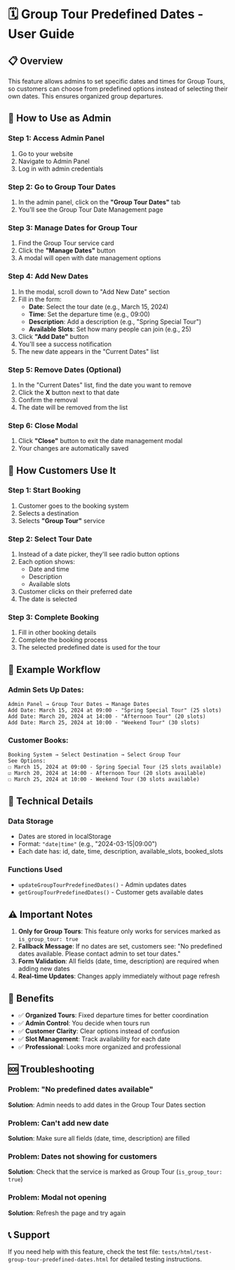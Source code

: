 # 🗓️ Group Tour Predefined Dates - User Guide

## 📋 Overview
This feature allows admins to set specific dates and times for Group Tours, so customers can choose from predefined options instead of selecting their own dates. This ensures organized group departures.

## 🎯 How to Use as Admin

### Step 1: Access Admin Panel
1. Go to your website
2. Navigate to Admin Panel
3. Log in with admin credentials

### Step 2: Go to Group Tour Dates
1. In the admin panel, click on the **"Group Tour Dates"** tab
2. You'll see the Group Tour Date Management page

### Step 3: Manage Dates for Group Tour
1. Find the Group Tour service card
2. Click the **"Manage Dates"** button
3. A modal will open with date management options

### Step 4: Add New Dates
1. In the modal, scroll down to "Add New Date" section
2. Fill in the form:
   - **Date**: Select the tour date (e.g., March 15, 2024)
   - **Time**: Set the departure time (e.g., 09:00)
   - **Description**: Add a description (e.g., "Spring Special Tour")
   - **Available Slots**: Set how many people can join (e.g., 25)
3. Click **"Add Date"** button
4. You'll see a success notification
5. The new date appears in the "Current Dates" list

### Step 5: Remove Dates (Optional)
1. In the "Current Dates" list, find the date you want to remove
2. Click the **X** button next to that date
3. Confirm the removal
4. The date will be removed from the list

### Step 6: Close Modal
1. Click **"Close"** button to exit the date management modal
2. Your changes are automatically saved

## 🎯 How Customers Use It

### Step 1: Start Booking
1. Customer goes to the booking system
2. Selects a destination
3. Selects **"Group Tour"** service

### Step 2: Select Tour Date
1. Instead of a date picker, they'll see radio button options
2. Each option shows:
   - Date and time
   - Description
   - Available slots
3. Customer clicks on their preferred date
4. The date is selected

### Step 3: Complete Booking
1. Fill in other booking details
2. Complete the booking process
3. The selected predefined date is used for the tour

## 📱 Example Workflow

### Admin Sets Up Dates:
```
Admin Panel → Group Tour Dates → Manage Dates
Add Date: March 15, 2024 at 09:00 - "Spring Special Tour" (25 slots)
Add Date: March 20, 2024 at 14:00 - "Afternoon Tour" (20 slots)
Add Date: March 25, 2024 at 10:00 - "Weekend Tour" (30 slots)
```

### Customer Books:
```
Booking System → Select Destination → Select Group Tour
See Options:
☐ March 15, 2024 at 09:00 - Spring Special Tour (25 slots available)
☑ March 20, 2024 at 14:00 - Afternoon Tour (20 slots available)
☐ March 25, 2024 at 10:00 - Weekend Tour (30 slots available)
```

## 🔧 Technical Details

### Data Storage
- Dates are stored in localStorage
- Format: `"date|time"` (e.g., "2024-03-15|09:00")
- Each date has: id, date, time, description, available_slots, booked_slots

### Functions Used
- `updateGroupTourPredefinedDates()` - Admin updates dates
- `getGroupTourPredefinedDates()` - Customer gets available dates

## ⚠️ Important Notes

1. **Only for Group Tours**: This feature only works for services marked as `is_group_tour: true`
2. **Fallback Message**: If no dates are set, customers see: "No predefined dates available. Please contact admin to set tour dates."
3. **Form Validation**: All fields (date, time, description) are required when adding new dates
4. **Real-time Updates**: Changes apply immediately without page refresh

## 🎉 Benefits

- ✅ **Organized Tours**: Fixed departure times for better coordination
- ✅ **Admin Control**: You decide when tours run
- ✅ **Customer Clarity**: Clear options instead of confusion
- ✅ **Slot Management**: Track availability for each date
- ✅ **Professional**: Looks more organized and professional

## 🆘 Troubleshooting

### Problem: "No predefined dates available"
**Solution**: Admin needs to add dates in the Group Tour Dates section

### Problem: Can't add new date
**Solution**: Make sure all fields (date, time, description) are filled

### Problem: Dates not showing for customers
**Solution**: Check that the service is marked as Group Tour (`is_group_tour: true`)

### Problem: Modal not opening
**Solution**: Refresh the page and try again

## 📞 Support
If you need help with this feature, check the test file: `tests/html/test-group-tour-predefined-dates.html` for detailed testing instructions.
